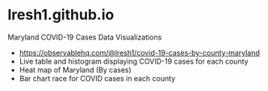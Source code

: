 # lresh1.github.io

Maryland COVID-19 Cases Data Visualizations

- https://observablehq.com/@lresh1/covid-19-cases-by-county-maryland
- Live table and histogram displaying COVID-19 cases for each county
- Heat map of Maryland (By cases)
- Bar chart race for COVID cases in each county 
